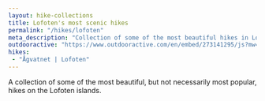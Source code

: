 ```yaml
---
layout: hike-collections
title: Lofoten's most scenic hikes
permalink: "/hikes/lofoten"
meta_description: "Collection of some of the most beautiful hikes in Lofoten, Norway"
outdooractive: "https://www.outdooractive.com/en/embed/273141295/js?mw=false&usr=4imcb1&key=USR-LKA30EGO-EMWGMIS4-4OSSTG7J"
hikes:
 - "Ågvatnet | Lofoten"
---
```

A collection of some of the most beautiful, but not necessarily most popular, hikes on the Lofoten islands.